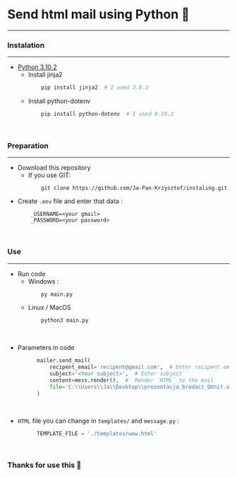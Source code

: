 # Send html mail using Python 🐍
***

### Instalation
***

* [Python 3.10.2](https://www.python.org/downloads/release/python-3102/)
    * Install jinja2
      ```bash
          pip install jinja2  # I used 3.0.3
      ```
    * Install python-dotenv
      ```bash
          pip install python-dotenv  # I used 0.19.2
      ```
      
&nbsp;

### Preparation
***

* Download this repository
  * If you use GIT:
    ```git
        git clone https://github.com/Ja-Pan-Krzysztof/instaling.git
    ```
* Create `.env` file and enter that data :
    ```dotenv
        _USERNAME=<your gmail>
        _PASSWORD=<your password>
   ```
  
&nbsp;

### Use
***

* Run code
  * Windows :
    ```bash
        py main.py
    ```
  * Linux / MacOS
    ```bash
        python3 main.py
    ```
    
&nbsp;

* Parameters in code
  ```python
        mailer.send_mail(
            recipent_email='recipent@gmail.com',  # Enter recipent email
            subject='<Your subject>',  # Enter subject
            content=mess.render(),  #  Render `HTML` to the mail
            file='C:\\Users\\Ja\\Desktop\\prezentacja_brodacz_QUnit.odp'  # The file to be send | May be empty
        )
   ```
  
&nbsp;
  
* `HTML` file you can change in `templates/` and `message.py` :
  ```python
        TEMPLATE_FILE = './templates/wow.html'
   ```
  
&nbsp;

### Thanks for use this 🐍
